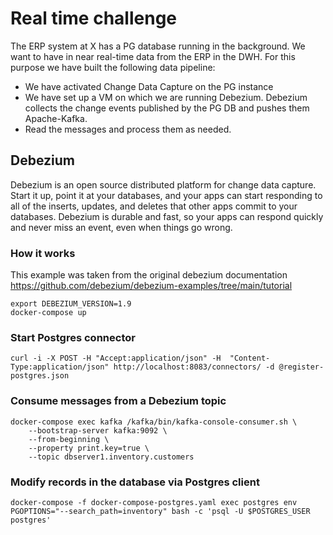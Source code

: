 # Real time challenge
The ERP system at X has a PG database running in the background.
We want to have in near real-time data from the ERP in the DWH. For this purpose we have built the following data pipeline:
- We have activated Change Data Capture on the PG instance
- We have set up a VM on which we are running Debezium. Debezium collects the change events published by the PG DB and pushes them Apache-Kafka.
- Read the messages and process them as needed.

## Debezium
Debezium is an open source distributed platform for change data capture. Start it up, point it at your databases, and your apps can start responding to all
of the inserts, updates, and deletes that other apps commit to your databases. Debezium is durable and fast, so your apps can respond quickly and
never miss an event, even when things go wrong.

### How it works
This example was taken from the original debezium documentation https://github.com/debezium/debezium-examples/tree/main/tutorial

```
export DEBEZIUM_VERSION=1.9
docker-compose up
```

### Start Postgres connector
```
curl -i -X POST -H "Accept:application/json" -H  "Content-Type:application/json" http://localhost:8083/connectors/ -d @register-postgres.json
```
### Consume messages from a Debezium topic
```
docker-compose exec kafka /kafka/bin/kafka-console-consumer.sh \
    --bootstrap-server kafka:9092 \
    --from-beginning \
    --property print.key=true \
    --topic dbserver1.inventory.customers
```
### Modify records in the database via Postgres client
```
docker-compose -f docker-compose-postgres.yaml exec postgres env PGOPTIONS="--search_path=inventory" bash -c 'psql -U $POSTGRES_USER postgres'
```
